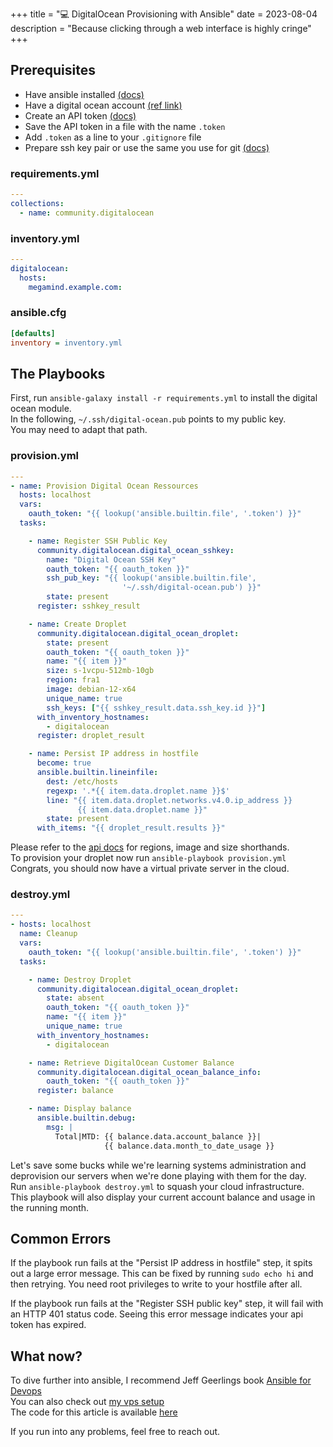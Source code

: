 +++
title = "💻 DigitalOcean Provisioning with Ansible"
date = 2023-08-04
description = "Because clicking through a web interface is highly cringe"
+++

## Prerequisites

- Have ansible installed [(docs)](https://docs.ansible.com/ansible/latest/installation_guide/intro_installation.html) 
- Have a digital ocean account [(ref link)](https://m.do.co/c/e3fad703cc9b)
- Create an API token [(docs)](https://docs.digitalocean.com/reference/api/create-personal-access-token/)
- Save the API token in a file with the name `.token`
- Add `.token` as a line to your `.gitignore` file
- Prepare ssh key pair or use the same you use for git [(docs)](https://docs.digitalocean.com/products/droplets/how-to/add-ssh-keys/create-with-openssh/)

### requirements.yml

```yml
---
collections:
  - name: community.digitalocean
```

### inventory.yml

```yml
---
digitalocean:
  hosts:
    megamind.example.com:
```

### ansible.cfg

```ini
[defaults]
inventory = inventory.yml
```

## The Playbooks

First, run `ansible-galaxy install -r requirements.yml` to install the digital ocean module. \
In the following, `~/.ssh/digital-ocean.pub` points to my public key. \
You may need to adapt that path.

### provision.yml

```yml
---
- name: Provision Digital Ocean Ressources
  hosts: localhost
  vars:
    oauth_token: "{{ lookup('ansible.builtin.file', '.token') }}"
  tasks:

    - name: Register SSH Public Key
      community.digitalocean.digital_ocean_sshkey:
        name: "Digital Ocean SSH Key"
        oauth_token: "{{ oauth_token }}"
        ssh_pub_key: "{{ lookup('ansible.builtin.file',
                         '~/.ssh/digital-ocean.pub') }}"
        state: present
      register: sshkey_result

    - name: Create Droplet
      community.digitalocean.digital_ocean_droplet:
        state: present
        oauth_token: "{{ oauth_token }}"
        name: "{{ item }}"
        size: s-1vcpu-512mb-10gb
        region: fra1
        image: debian-12-x64
        unique_name: true
        ssh_keys: ["{{ sshkey_result.data.ssh_key.id }}"]
      with_inventory_hostnames:
        - digitalocean
      register: droplet_result

    - name: Persist IP address in hostfile
      become: true
      ansible.builtin.lineinfile:
        dest: /etc/hosts
        regexp: '.*{{ item.data.droplet.name }}$'
        line: "{{ item.data.droplet.networks.v4.0.ip_address }}
               {{ item.data.droplet.name }}"
        state: present
      with_items: "{{ droplet_result.results }}"
```

Please refer to the [api docs](https://slugs.do-api.dev/) for regions, image and size shorthands. \
To provision your droplet now run `ansible-playbook provision.yml` \
Congrats, you should now have a virtual private server in the cloud.



### destroy.yml

```yml
---
- hosts: localhost
  name: Cleanup
  vars:
    oauth_token: "{{ lookup('ansible.builtin.file', '.token') }}"
  tasks:

    - name: Destroy Droplet
      community.digitalocean.digital_ocean_droplet:
        state: absent
        oauth_token: "{{ oauth_token }}"
        name: "{{ item }}"
        unique_name: true
      with_inventory_hostnames:
        - digitalocean

    - name: Retrieve DigitalOcean Customer Balance
      community.digitalocean.digital_ocean_balance_info:
        oauth_token: "{{ oauth_token }}"
      register: balance

    - name: Display balance
      ansible.builtin.debug:
        msg: |
          Total|MTD: {{ balance.data.account_balance }}|
                     {{ balance.data.month_to_date_usage }}
```

Let's save some bucks while we're learning systems administration and deprovision our servers when we're done playing with them for the day. \
Run `ansible-playbook destroy.yml` to squash your cloud infrastructure. \
This playbook will also display your current account balance and usage in the running month.

## Common Errors

If the playbook run fails at the "Persist IP address in hostfile" step, it spits out a large error message.
This can be fixed by running `sudo echo hi` and then retrying. You need root privileges to write to your hostfile after all.

If the playbook run fails at the "Register SSH public key" step, it will fail with an HTTP 401 status code.
Seeing this error message indicates your api token has expired.

## What now?

To dive further into ansible, I recommend Jeff Geerlings book [Ansible for Devops](https://www.ansiblefordevops.com/) \
You can also check out [my vps setup](https://github.com/port19x/rapture) \
The code for this article is available [here](https://github.com/port19x/ansible-digitalocean-create-destroy-example)

If you run into any problems, feel free to reach out.
